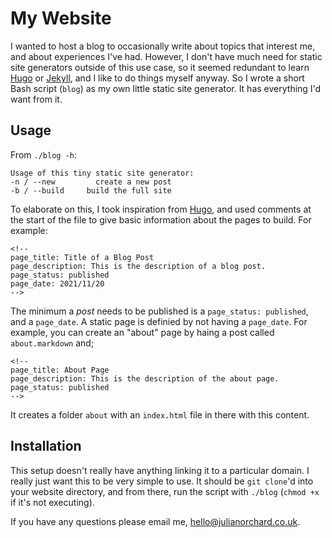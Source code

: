 # My Website

I wanted to host a blog to occasionally write about topics that interest me, and
about experiences I've had. However, I don't have much need for static site
generators outside of this use case, so it seemed redundant to learn [Hugo](https://gohugo.io/) or
[Jekyll](https://jekyllrb.com/), and I like to do things myself anyway. So I wrote a short Bash script
(`blog`) as my own little static site generator. It has everything I'd want from
it. 

## Usage

From `./blog -h`: 

``` 
Usage of this tiny static site generator: 
-n / --new         create a new post 
-b / --build     build the full site 
```

To elaborate on this, I took inspiration from [Hugo](https://gohugo.io/), and used comments at the
start of the file to give basic information about the pages to build. For
example: 

``` 
<!-- 
page_title: Title of a Blog Post 
page_description: This is the description of a blog post.  
page_status: published 
page_date: 2021/11/20 
-->
```

The minimum a *post* needs to be published is a `page_status: published`, and a
`page_date`. A static page is definied by not having a `page_date`. For example,
you can create an "about" page by haing a post called `about.markdown` and; 

``` 
<!-- 
page_title: About Page
page_description: This is the description of the about page.
page_status: published 
-->
```

It creates a folder `about` with an `index.html` file in there with this
content.


## Installation

This setup doesn't really have anything linking it to a particular domain. I
really just want this to be very simple to use. It should be `git clone`'d into
your website directory, and from there, run the script with `./blog` (`chmod +x`
if it's not executing). 

If you have any questions please email me,
	[hello@julianorchard.co.uk](mailto:hello@julianorchard.co.uk).
